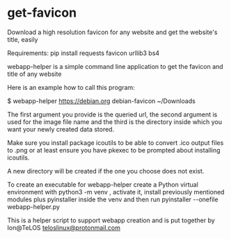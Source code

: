 # get-favicon
Download a high resolution favicon for any website and get the website's title, easily

Requirements: pip install requests favicon urllib3 bs4

webapp-helper is a simple command line application to get the favicon and title of any website

Here is an example how to call this program: 

$ webapp-helper https://debian.org debian-favicon ~/Downloads 

The first argument you provide is the queried url, the second argument is used for the image file name and the third is the directory inside which you want your newly created data stored.

Make sure you install package icoutils to be able to convert .ico output files to .png or at least ensure you have pkexec to be prompted about installing icoutils. 

A new directory will be created if the one you choose does not exist. 

To create an executable for webapp-helper create a Python virtual environment with python3 -m venv , activate it, install previously mentioned modules plus pyinstaller inside the venv and then run pyinstaller --onefile webapp-helper.py 

This is a helper script to support webapp creation and is put together by Ion@TeLOS <teloslinux@protonmail.com>
